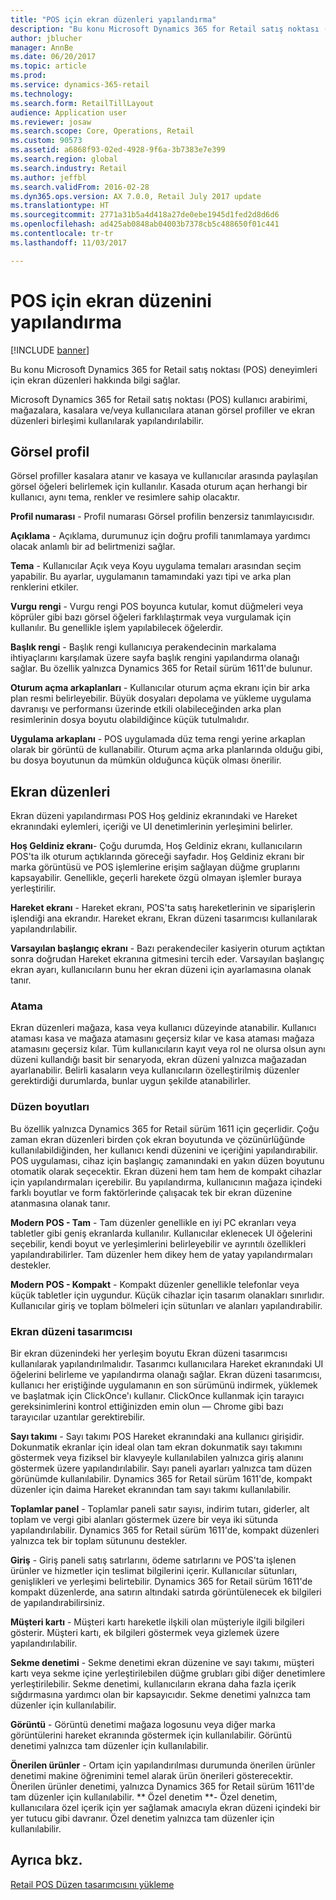 ```yaml
---
title: "POS için ekran düzenleri yapılandırma"
description: "Bu konu Microsoft Dynamics 365 for Retail satış noktası (POS) deneyimleri için ekran düzenleri hakkında bilgi sağlar."
author: jblucher
manager: AnnBe
ms.date: 06/20/2017
ms.topic: article
ms.prod: 
ms.service: dynamics-365-retail
ms.technology: 
ms.search.form: RetailTillLayout
audience: Application user
ms.reviewer: josaw
ms.search.scope: Core, Operations, Retail
ms.custom: 90573
ms.assetid: a6868f93-02ed-4928-9f6a-3b7383e7e399
ms.search.region: global
ms.search.industry: Retail
ms.author: jeffbl
ms.search.validFrom: 2016-02-28
ms.dyn365.ops.version: AX 7.0.0, Retail July 2017 update
ms.translationtype: HT
ms.sourcegitcommit: 2771a31b5a4d418a27de0ebe1945d1fed2d8d6d6
ms.openlocfilehash: ad425ab0848ab04003b7378cb5c488650f01c441
ms.contentlocale: tr-tr
ms.lasthandoff: 11/03/2017

---
```


# <a name="configure-screen-layouts-for-pos"></a>POS için ekran düzenini yapılandırma

[!INCLUDE [banner](includes/banner.md)]

Bu konu Microsoft Dynamics 365 for Retail satış noktası (POS) deneyimleri için ekran düzenleri hakkında bilgi sağlar.

Microsoft Dynamics 365 for Retail satış noktası (POS) kullanıcı arabirimi, mağazalara, kasalara ve/veya kullanıcılara atanan görsel profiller ve ekran düzenleri birleşimi kullanılarak yapılandırılabilir.

## <a name="visual-profile"></a>Görsel profil
Görsel profiller kasalara atanır ve kasaya ve kullanıcılar arasında paylaşılan görsel öğeleri belirlemek için kullanılır. Kasada oturum açan herhangi bir kullanıcı, aynı tema, renkler ve resimlere sahip olacaktır. 

**Profil numarası** - Profil numarası Görsel profilin benzersiz tanımlayıcısıdır. 

**Açıklama** - Açıklama, durumunuz için doğru profili tanımlamaya yardımcı olacak anlamlı bir ad belirtmenizi sağlar.

**Tema** - Kullanıcılar Açık veya Koyu uygulama temaları arasından seçim yapabilir. Bu ayarlar, uygulamanın tamamındaki yazı tipi ve arka plan renklerini etkiler.

**Vurgu rengi** - Vurgu rengi POS boyunca kutular, komut düğmeleri veya köprüler gibi bazı görsel öğeleri farklılaştırmak veya vurgulamak için kullanılır. Bu genellikle işlem yapılabilecek öğelerdir.

**Başlık rengi** - Başlık rengi kullanıcıya perakendecinin markalama ihtiyaçlarını karşılamak üzere sayfa başlık rengini yapılandırma olanağı sağlar. Bu özellik yalnızca Dynamics 365 for Retail sürüm 1611'de bulunur.

**Oturum açma arkaplanları** - Kullanıcılar oturum açma ekranı için bir arka plan resmi belirleyebilir. Büyük dosyaları depolama ve yükleme uygulama davranışı ve performansı üzerinde etkili olabileceğinden arka plan resimlerinin dosya boyutu olabildiğince küçük tutulmalıdır.

**Uygulama arkaplanı** - POS uygulamada düz tema rengi yerine arkaplan olarak bir görüntü de kullanabilir. Oturum açma arka planlarında olduğu gibi, bu dosya boyutunun da mümkün olduğunca küçük olması önerilir.

## <a name="screen-layouts"></a>Ekran düzenleri
Ekran düzeni yapılandırması POS Hoş geldiniz ekranındaki ve Hareket ekranındaki eylemleri, içeriği ve UI denetimlerinin yerleşimini belirler. 

**Hoş Geldiniz ekranı**- Çoğu durumda, Hoş Geldiniz ekranı, kullanıcıların POS'ta ilk oturum açtıklarında göreceği sayfadır. Hoş Geldiniz ekranı bir marka görüntüsü ve POS işlemlerine erişim sağlayan düğme gruplarını kapsayabilir. Genellikle, geçerli harekete özgü olmayan işlemler buraya yerleştirilir. 

**Hareket ekranı** - Hareket ekranı, POS'ta satış hareketlerinin ve siparişlerin işlendiği ana ekrandır. Hareket ekranı, Ekran düzeni tasarımcısı kullanılarak yapılandırılabilir. 

**Varsayılan başlangıç ekranı** - Bazı perakendeciler kasiyerin oturum açtıktan sonra doğrudan Hareket ekranına gitmesini tercih eder. Varsayılan başlangıç ekran ayarı, kullanıcıların bunu her ekran düzeni için ayarlamasına olanak tanır.

### <a name="assignment"></a>Atama

Ekran düzenleri mağaza, kasa veya kullanıcı düzeyinde atanabilir. Kullanıcı ataması kasa ve mağaza atamasını geçersiz kılar ve kasa ataması mağaza atamasını geçersiz kılar. Tüm kullanıcıların kayıt veya rol ne olursa olsun aynı düzeni kullandığı basit bir senaryoda, ekran düzeni yalnızca mağazadan ayarlanabilir. Belirli kasaların veya kullanıcıların özelleştirilmiş düzenler gerektirdiği durumlarda, bunlar uygun şekilde atanabilirler.

### <a name="layout-sizes"></a>Düzen boyutları

Bu özellik yalnızca Dynamics 365 for Retail sürüm 1611 için geçerlidir. Çoğu zaman ekran düzenleri birden çok ekran boyutunda ve çözünürlüğünde kullanılabildiğinden, her kullanıcı kendi düzenini ve içeriğini yapılandırabilir. POS uygulaması, cihaz için başlangıç zamanındaki en yakın düzen boyutunu otomatik olarak seçecektir. Ekran düzeni hem tam hem de kompakt cihazlar için yapılandırmaları içerebilir. Bu yapılandırma, kullanıcının mağaza içindeki farklı boyutlar ve form faktörlerinde çalışacak tek bir ekran düzenine atanmasına olanak tanır. 

**Modern POS - Tam** - Tam düzenler genellikle en iyi PC ekranları veya tabletler gibi geniş ekranlarda kullanılır. Kullanıcılar eklenecek UI öğelerini seçebilir, kendi boyut ve yerleşimlerini belirleyebilir ve ayrıntılı özellikleri yapılandırabilirler. Tam düzenler hem dikey hem de yatay yapılandırmaları destekler. 

**Modern POS - Kompakt** - Kompakt düzenler genellikle telefonlar veya küçük tabletler için uygundur. Küçük cihazlar için tasarım olanakları sınırlıdır. Kullanıcılar giriş ve toplam bölmeleri için sütunları ve alanları yapılandırabilir.

### <a name="screen-layout-designer"></a>Ekran düzeni tasarımcısı

Bir ekran düzenindeki her yerleşim boyutu Ekran düzeni tasarımcısı kullanılarak yapılandırılmalıdır. Tasarımcı kullanıcılara Hareket ekranındaki UI öğelerini belirleme ve yapılandırma olanağı sağlar. Ekran düzeni tasarımcısı, kullanıcı her eriştiğinde uygulamanın en son sürümünü indirmek, yüklemek ve başlatmak için ClickOnce'ı kullanır. ClickOnce kullanmak için tarayıcı gereksinimlerini kontrol ettiğinizden emin olun — Chrome gibi bazı tarayıcılar uzantılar gerektirebilir. 

**Sayı takımı** - Sayı takımı POS Hareket ekranındaki ana kullanıcı girişidir. Dokunmatik ekranlar için ideal olan tam ekran dokunmatik sayı takımını göstermek veya fiziksel bir klavyeyle kullanılabilen yalnızca giriş alanını göstermek üzere yapılandırılabilir. Sayı paneli ayarları yalnızca tam düzen görünümde kullanılabilir. Dynamics 365 for Retail sürüm 1611'de, kompakt düzenler için daima Hareket ekranından tam sayı takımı kullanılabilir.

**Toplamlar panel** - Toplamlar paneli satır sayısı, indirim tutarı, giderler, alt toplam ve vergi gibi alanları göstermek üzere bir veya iki sütunda yapılandırılabilir. Dynamics 365 for Retail sürüm 1611'de, kompakt düzenleri yalnızca tek bir toplam sütununu destekler. 

**Giriş** - Giriş paneli satış satırlarını, ödeme satırlarını ve POS'ta işlenen ürünler ve hizmetler için teslimat bilgilerini içerir. Kullanıcılar sütunları, genişlikleri ve yerleşimi belirtebilir. Dynamics 365 for Retail sürüm 1611'de kompakt düzenlerde, ana satırın altındaki satırda görüntülenecek ek bilgileri de yapılandırabilirsiniz. 

**Müşteri kartı** - Müşteri kartı hareketle ilşkili olan müşteriyle ilgili bilgileri gösterir. Müşteri kartı, ek bilgileri göstermek veya gizlemek üzere yapılandırılabilir. 

**Sekme denetimi** - Sekme denetimi ekran düzenine ve sayı takımı, müşteri kartı veya sekme içine yerleştirilebilen düğme grubları gibi diğer denetimlere yerleştirilebilir. Sekme denetimi, kullanıcıların ekrana daha fazla içerik sığdırmasına yardımcı olan bir kapsayıcıdır. Sekme denetimi yalnızca tam düzenler için kullanılabilir. 

**Görüntü** - Görüntü denetimi mağaza logosunu veya diğer marka görüntülerini hareket ekranında göstermek için kullanılabilir. Görüntü denetimi yalnızca tam düzenler için kullanılabilir. 

**Önerilen ürünler** - Ortam için yapılandırılması durumunda önerilen ürünler denetimi makine öğrenimini temel alarak ürün önerileri gösterecektir. Önerilen ürünler denetimi, yalnızca Dynamics 365 for Retail sürüm 1611'de tam düzenler için kullanılabilir. ** Özel denetim **- Özel denetim, kullanıcılara özel içerik için yer sağlamak amacıyla ekran düzeni içindeki bir yer tutucu gibi davranır. Özel denetim yalnızca tam düzenler için kullanılabilir.

<a name="see-also"></a>Ayrıca bkz.
--------

[Retail POS Düzen tasarımcısını yükleme](install-pos-layout-designer.md)




